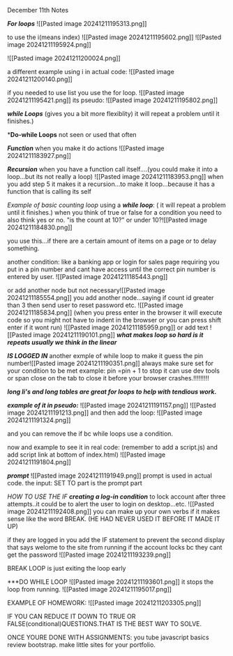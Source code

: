 December 11th Notes


***For loops***
![[Pasted image 20241211195313.png]]

to use the i(means index)
![[Pasted image 20241211195602.png]]
![[Pasted image 20241211195924.png]]

![[Pasted image 20241211200024.png]]

a different example using i in actual code:
![[Pasted image 20241211200140.png]]



if you needed to use list you use the for loop. 
![[Pasted image 20241211195421.png]]
its pseudo:
![[Pasted image 20241211195802.png]]

***while Loops***
(gives you a bit more flexiblity)
 it will repeat a problem until it finishes.)


***Do-while Loops**
not seen or used that often

***Function***
when you make it do actions
![[Pasted image 20241211183927.png]]

***Recursion***
when you have a function call itself....(you could make it into a loop...but its not really a loop)
![[Pasted image 20241211183953.png]]
when you add step 5 it makes it a recursion...to make it loop...because it has a function that is calling its self


*Example of basic counting loop*
using a ***while loop***:
( it will repeat a problem until it finishes.)
when you think of true or false for a condition you need to also think yes or no. "is the count at 10?" or under 10?![[Pasted image 20241211184830.png]]

you use this...if there are a certain amount of items on a page or to delay something.

another condition: 
like a banking app or login for sales page requiring you put in a pin number and cant have access until the correct pin number is entered by user.
![[Pasted image 20241211185443.png]]

or add another node but not necessary![[Pasted image 20241211185554.png]]
you add another node...saying if count id greater than 3 then send user to reset password etc.
![[Pasted image 20241211185834.png]]
(when you press enter in the browser it will execute code so you might not have to indent in the browser or you can press shift enter if it wont run)
![[Pasted image 20241211185959.png]]
or add text
![[Pasted image 20241211190101.png]]
 ***what makes loop so hard is it repeats usually we think in the linear***

***IS LOGGED IN***
another exmple of while loop to make it guess the pin number![[Pasted image 20241211190351.png]]
always make sure set for your condition to be met example: pin =pin + 1
to stop it can use dev tools or span close on the tab to close it before your browser crashes.!!!!!!!!!

***long li's and long tables are great for loops to help with tendious work.***

***example of it in pseudo:***
![[Pasted image 20241211191157.png]]
![[Pasted image 20241211191213.png]]
and then add the loop:
![[Pasted image 20241211191324.png]]

and you can remove the if bc while loops use a condition.

now and example to see it in real code:
(remember to add a script.js) and add script link at bottom of index.html)
![[Pasted image 20241211191804.png]]

***prompt***
![[Pasted image 20241211191949.png]]
prompt is used in actual code. the input: SET TO part is the prompt part

*HOW TO USE THE   IF*
***creating a log-in condition***
to lock account after three attempts..it could be to alert the user to login on desktop...etc.
![[Pasted image 20241211192408.png]]
you can make up your own verbs if it makes sense like the word BREAK. (HE HAD NEVER USED IT BEFORE IT MADE IT UP)


if they are logged in you add the IF statement to prevent the second display that says welome to the site from running if the account locks bc they cant get the password
![[Pasted image 20241211193239.png]]


BREAK LOOP
is just exiting the loop early


***DO WHILE LOOP
![[Pasted image 20241211193601.png]] 
it stops the loop from running.
![[Pasted image 20241211195017.png]]




EXAMPLE OF HOMEWORK:
![[Pasted image 20241211203305.png]]

IF YOU CAN REDUCE IT DOWN TO TRUE OR FALSE(conditional)QUESTIONS.THAT IS THE BEST WAY TO SOLVE.

ONCE YOURE DONE WITH ASSIGNMENTS:
you tube javascript basics
review bootstrap.
make little sites for your portfolio.




